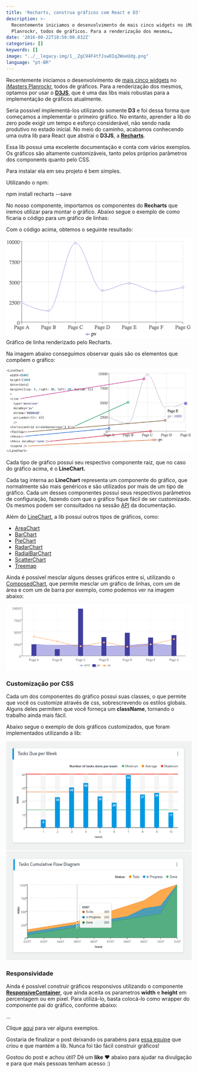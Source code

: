 ```yaml
---
title: 'Recharts, construa gráficos com React e D3'
description: >-
  Recentemente iniciamos o desenvolvimento de mais cinco widgets no iMasters
  Planrockr, todos de gráficos. Para a renderização dos mesmos…
date: '2016-08-22T18:50:00.832Z'
categories: []
keywords: []
image: "../__legacy-img/1__ZgC94F4tfJswDIq2WoeUdg.png"
language: "pt-BR"
---
```


Recentemente iniciamos o desenvolvimento de [mais cinco widgets](https://blog.planrockr.com/novo-plano-novos-conte%C3%BAdos-e-gr%C3%A1ficos-no-planrockr-f2b4ab0c9d18#.vudj5kkkc) no [iMasters Planrockr](http://planrockr.com), todos de gráficos. Para a renderização dos mesmos, optamos por usar o [**D3JS**](https://d3js.org/), que é uma das libs mais robustas para a implementação de gráficos atualmente.

Seria possível implementá-los utilizando somente **D3** e foi dessa forma que começamos a implementar o primeiro gráfico. No entanto, aprender a lib do zero pode exigir um tempo e esforço considerável, não sendo nada produtivo no estado inicial. No meio do caminho, acabamos conhecendo uma outra lib para React que abstrai o **D3JS**, a [**Recharts**](http://recharts.org/).

Essa lib possui uma excelente documentação e conta com vários exemplos. Os gráficos são altamente customizáveis, tanto pelos próprios parâmetros dos components quanto pelo CSS.

Para instalar ela em seu projeto é bem simples.

Utilizando o npm:

npm install recharts --save

No nosso componente, importamos os componentes do **Recharts** que iremos utilizar para montar o gráfico. Abaixo segue o exemplo de como ficaria o código para um gráfico de linhas:

Com o código acima, obtemos o seguinte resultado:

![Gráfico de linha renderizado pelo Recharts.](../__legacy-img/1__af9UjLpzsJ__PiMcmcTDEnQ.png)
Gráfico de linha renderizado pelo Recharts.

Na imagem abaixo conseguimos observar quais são os elementos que compõem o gráfico:

![](../__legacy-img/1__WfFRIrgKGSM4aZr__RoGIyw.jpeg)

Cada tipo de gráfico possui seu respectivo componente raiz, que no caso do gráfico acima, é o **LineChart.**

Cada tag interna ao **LineChart** representa um componente do gráfico, que normalmente são mais genéricos e são utilizados por mais de um tipo de gráfico. Cada um desses componentes possui seus respectivos parâmetros de configuração, fazendo com que o gráfico fique fácil de ser customizado. Os mesmos podem ser consultados na sessão [API](http://recharts.org/api) da documentação.

Além do [LineChart](http://recharts.org/api#LineChart), a lib possui outros tipos de gráficos, como:

*   [AreaChart](http://recharts.org/api#AreaChart)
*   [BarChart](http://recharts.org/api#BarChart)
*   [PieChart](http://recharts.org/api#PieChart)
*   [RadarChart](http://recharts.org/api#RadarChart)
*   [RadialBarChart](http://recharts.org/api#RadialBarChart)
*   [ScatterChart](http://recharts.org/api#ScatterChart)
*   [Treemap](http://recharts.org/api#Treemap)

Ainda é possível mesclar alguns desses gráficos entre si, utilizando o [ComposedChart](http://recharts.org/api#ComposedChart), que permite mesclar um gráfico de linhas, com um de área e com um de barra por exemplo, como podemos ver na imagem abaixo:

![](../__legacy-img/1__dm0yQ0VfDXQ__5__I__vIpmIA.png)

### Customização por CSS

Cada um dos componentes do gráfico possui suas classes, o que permite que você os customize através de css, sobrescrevendo os estilos globais. Alguns deles permitem que você forneça um **className**, tornando o trabalho ainda mais fácil.

Abaixo segue o exemplo de dois gráficos customizados, que foram implementados utilizando a lib:

![](../__legacy-img/1__Gi4ro0h4lX1dVk9cfp6ZOg.png)
![](../__legacy-img/1__fbvRI7kxAQzAxhlnroCr4Q.png)

### Responsividade

Ainda é possível construir gráficos responsivos utilizando o componente [**ResponsiveContainer**](http://recharts.org/api#ResponsiveContainer), que ainda aceita os parametros **width** e **height** em percentagem ou em pixel. Para utilizá-lo, basta colocá-lo como wrapper do componente pai do gráfico, conforme abaixo:

<ResponsiveContainer>
  <LineChart>
   ...
  </LineChart>
</ResponsiveContainer>

Clique [aqui](http://recharts.org/examples#AreaResponsiveContainer) para ver alguns exemplos.

Gostaria de finalizar o post deixando os parabéns para [essa equipe](https://github.com/recharts/recharts/graphs/contributors) que criou e que mantém a lib. Nunca foi tão fácil construir gráficos!

Gostou do post e achou útil? Dê um **like** ❤️ abaixo para ajudar na divulgação e para que mais pessoas tenham acesso :)
